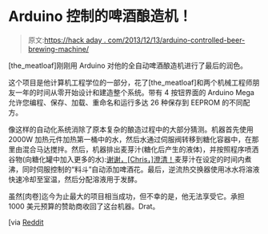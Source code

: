 # Arduino 控制的啤酒酿造机！

> 原文:[https://hack aday . com/2013/12/13/arduino-controlled-beer-brewing-machine/](https://hackaday.com/2013/12/13/arduino-controlled-beer-brewing-machine/)

[the_meatloaf]刚刚用 Arduino 对他的全自动啤酒酿造机进行了最后的润色。

这个项目是他计算机工程学位的一部分，花了[the_meatloaf]和两个机械工程师朋友一年的时间从零开始设计和建造整个系统。带有 4 按钮界面的 Arduino Mega 允许您编程、保存、加载、重命名和运行多达 26 种保存到 EEPROM 的不同配方。

像这样的自动化系统消除了原本复杂的酿造过程中的大部分猜测。机器首先使用 2000W 加热元件加热第一桶中的水，然后水通过伺服阀转移到糖化容器中，在那里由混合马达搅拌。然后，机器排出麦芽汁(糖化后产生的液体)，并按照程序喷洒谷物(向糖化罐中加入更多的水):[谢谢，[Chris，]澄清！](http://hackaday.com/2013/12/13/arduino-controlled-beer-brewing-machine/#comment-1133827)麦芽汁在设定的时间内煮沸，同时伺服控制的“料斗”自动添加啤酒花。最后，逆流热交换器使用冰水将溶液快速冷却至室温，然后分配溶液用于发酵。

虽然[肉卷]迄今为止最大的项目相当成功，但不幸的是，他无法享受它。承担 1000 美元预算的赞助商收回了这台机器。Drat。

[via [Reddit](http://www.reddit.com/r/arduino/comments/1srcm8/arduino_controlled_beer_brewing_machine/)